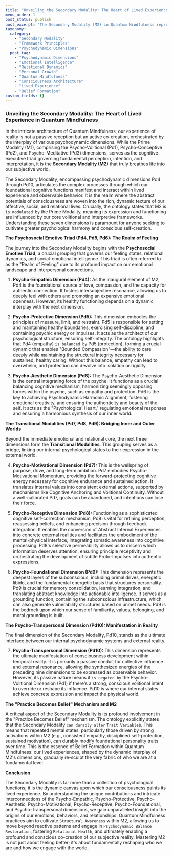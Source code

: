 ```yaml
---
title: "Unveiling the Secondary Modality: The Heart of Lived Experience in Quantum Mindfulness"
menu_order: 1
post_status: publish
post_excerpt: "The Secondary Modality (M2) in Quantum Mindfulness represents the vibrant, complex tapestry of our lived experience, encompassing our emotions, relationships, motivations, and engagement with the external world. Comprising seven psychodynamic dimensions (Pd4-Pd10), M2 is where the foundational cognitive functions of the Prime Modality translate into the rich, dynamic texture of daily life. Understanding and skillfully navigating this modality is crucial for psychological well-being and consciously shaping our reality."
taxonomy:
  category:
    - "Secondary Modality"
    - "Framework Principles"
    - "Psychodynamic Dimensions"
  post_tag:
    - "Psychodynamic Dimensions"
    - "Emotional Intelligence"
    - "Relational Dynamics"
    - "Personal Growth"
    - "Quantum Mindfulness"
    - "Consciousness Architecture"
    - "Lived Experience"
    - "Belief Formation"
custom_fields: {}
---
```


### Unveiling the Secondary Modality: The Heart of Lived Experience in Quantum Mindfulness

In the intricate architecture of Quantum Mindfulness, our experience of reality is not a passive reception but an active co-creation, orchestrated by the interplay of various psychodynamic dimensions. While the Prime Modality (M1), comprising the Psycho-Volitional (Pd1), Psycho-Conceptive (Pd2), and Psycho-Meditative (Pd3) dimensions, serves as the cognitive-executive triad governing fundamental perception, intention, and interpretation, it is the **Secondary Modality (M2)** that truly breathes life into our subjective world.

The Secondary Modality, encompassing psychodynamic dimensions Pd4 through Pd10, articulates the complex processes through which our foundational cognitive functions manifest and interact within lived experience and observable behavior. It is the realm where the abstract potentials of consciousness are woven into the rich, dynamic texture of our affective, social, and relational lives. Crucially, the ontology states that M2 is `is modulated by` the Prime Modality, meaning its expression and functioning are influenced by our core volitional and interpretive frameworks. Understanding these seven dimensions is paramount for anyone seeking to cultivate greater psychological harmony and conscious self-creation.

**The Psychosocial Emotive Triad (Pd4, Pd5, Pd6): The Realm of Feeling**

The journey into the Secondary Modality begins with the **Psychosocial Emotive Triad**, a crucial grouping that governs our feeling states, relational dynamics, and social-emotional intelligence. This triad is often referred to as the "Realm of Feeling" due to its profound impact on our emotional landscape and interpersonal connections.

1.  **Psycho-Empathic Dimension (Pd4):** As the inaugural element of M2, Pd4 is the foundational source of love, compassion, and the capacity for authentic connection. It fosters intersubjective resonance, allowing us to deeply feel with others and promoting an expansive emotional openness. However, its healthy functioning depends on a dynamic interplay with the next dimension.

2.  **Psycho-Protective Dimension (Pd5):** This dimension embodies the principles of measure, limit, and restraint. Pd5 is responsible for setting and maintaining healthy boundaries, exercising self-discipline, and containing psychic energy or impulses. It acts as the architect of our psychological structure, ensuring self-integrity. The ontology highlights that Pd4 (empathy) `is balanced by` Pd5 (protection), forming a crucial dynamic that enables "Bounded Compassion"—the ability to care deeply while maintaining the structural integrity necessary for sustained, healthy caring. Without this balance, empathy can lead to overwhelm, and protection can devolve into isolation or rigidity.

3.  **Psycho-Aesthetic Dimension (Pd6):** The Psycho-Aesthetic Dimension is the central integrating force of the psyche. It functions as a crucial balancing cognitive mechanism, harmonizing seemingly opposing forces within the psyche, such as empathy and protection. Pd6 is the key to achieving Psychodynamic Harmonic Alignment, fostering emotional creativity, and ensuring the authenticity and beauty of the self. It acts as the "Psychological Heart," regulating emotional responses and ensuring a harmonious synthesis of our inner world.

**The Transitional Modalities (Pd7, Pd8, Pd9): Bridging Inner and Outer Worlds**

Beyond the immediate emotional and relational core, the next three dimensions form the **Transitional Modalities**. This grouping serves as a bridge, linking our internal psychological states to their expression in the external world.

4.  **Psycho-Motivational Dimension (Pd7):** This is the wellspring of purpose, drive, and long-term ambition. Pd7 embodies Psycho-Motivational Momentum, providing the forward-projecting cognitive energy necessary for cognitive endurance and sustained action. It translates internal values into consistent external actions, supported by mechanisms like Cognitive Anchoring and Volitional Continuity. Without a well-calibrated Pd7, goals can be abandoned, and intentions can lose their force.

5.  **Psycho-Receptive Dimension (Pd8):** Functioning as a sophisticated cognitive self-correction mechanism, Pd8 is vital for refining perception, reassessing beliefs, and enhancing precision through feedback integration. It enables the conversion of Abstract Internal Experiences into concrete external realities and facilitates the embodiment of the mental-physical interface, integrating somatic awareness into cognitive processing. Pd8's selective permeability allows us to discern which information deserves attention, ensuring principle receptivity and orchestrating the development of subtle Proto-Impulses into authentic expressions.

6.  **Psycho-Foundational Dimension (Pd9):** This dimension represents the deepest layers of the subconscious, including primal drives, energetic libido, and the fundamental energetic basis that structures personality. Pd9 is crucial for memory consolidation, learning integration, and translating abstract knowledge into actionable intelligence. It serves as a grounding function, containing the subconscious infrastructure, which can also generate vulnerability structures based on unmet needs. Pd9 is the bedrock upon which our sense of familiarity, values, belonging, and moral grounding is built.

**The Psycho-Transpersonal Dimension (Pd10): Manifestation in Reality**

The final dimension of the Secondary Modality, Pd10, stands as the ultimate interface between our internal psychodynamic systems and external reality.

7.  **Psycho-Transpersonal Dimension (Pd10):** This dimension represents the ultimate manifestation of consciousness development within temporal reality. It is primarily a passive conduit for collective influence and external resonance, allowing the synthesized energies of the preceding nine dimensions to be expressed as observable behavior. However, its passive nature means it `is negated by` the Psycho-Volitional Dimension (Pd1) if there's a strong, conscious volitional intent to override or reshape its influence. Pd10 is where our internal states achieve concrete expression and impact the physical world.

**The "Practice Becomes Belief" Mechanism and M2**

A critical aspect of the Secondary Modality is its profound involvement in the "Practice Becomes Belief" mechanism. The ontology explicitly states that the Secondary Modality `can durably alter` `Trait Variable`s. This means that repeated mental states, particularly those driven by strong activations within M2 (e.g., consistent empathy, disciplined self-protection, sustained motivation), can durably modify foundational personality traits over time. This is the essence of Belief Formation within Quantum Mindfulness: our lived experiences, shaped by the dynamic interplay of M2's dimensions, gradually re-sculpt the very fabric of who we are at a fundamental level.

**Conclusion**

The Secondary Modality is far more than a collection of psychological functions; it is the dynamic canvas upon which our consciousness paints its lived experience. By understanding the unique contributions and intricate interconnections of the Psycho-Empathic, Psycho-Protective, Psycho-Aesthetic, Psycho-Motivational, Psycho-Receptive, Psycho-Foundational, and Psycho-Transpersonal dimensions, we gain unparalleled insight into the origins of our emotions, behaviors, and relationships. Quantum Mindfulness practices aim to cultivate `Structural Awareness` within M2, allowing us to move beyond reactive patterns and engage in `Psychodynamic Balance Restoration`, fostering `Relational Health`, and ultimately enabling a profound and conscious co-creation of our subjective reality. Mastering M2 is not just about feeling better; it's about fundamentally reshaping who we are and how we engage with the world.